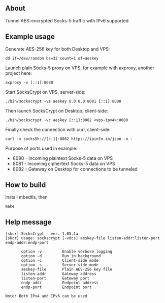 About
-----
Tunnel AES-encrypted Socks-5 traffic with IPv6 supported

Example usage
-------------
Generate AES-256 key for both Desktop and VPS:
```
dd if=/dev/random bs=32 count=1 of=aeskey
```
Launch plain Socks-5 proxy on VPS,
for example with axproxy, another project here:
```
axproxy -v [::1]:8080
```
Start SocksCrypt on VPS, server-side:
```
./bin/sockscrypt -vs aeskey 0.0.0.0:8081 [::1]:8080
```
Then launch SocksCrypt on Desktop, client-side:
```
./bin/sockscrypt -vc aeskey [::1]:8082 <vps-ipv4>:8080
```
Finally check the connection with curl, client-side:
```
curl -x socks5h://[::1]:8082 https://ipinfo.io/json -o -
```
Purpose of ports used in example:
* 8080 - Incoming plaintext Socks-5 data on VPS
* 8081 - Incoming ciphertext Socks-5 data on VPS
* 8082 - Gateway on Desktop for connections to be tunneled

How to build
------------
Install mbedtls, then
```
make
```

Help message
------------
```
[skcr] SocksCrypt - ver. 1.05.1a
[skcr] usage: sockscrypt [-vdcs] aeskey-file listen-addr:listen-port endp-addr:endp-port

       option -v         Enable verbose logging
       option -d         Run in background
       option -c         Client-side mode
       option -s         Server-side mode
       aeskey-file       Plain AES-256 key file
       listen-addr       Gateway address
       listen-port       Gateway port
       endp-addr         Endpoint address
       endp-port         Endpoint port

Note: Both IPv4 and IPv6 can be used

```
